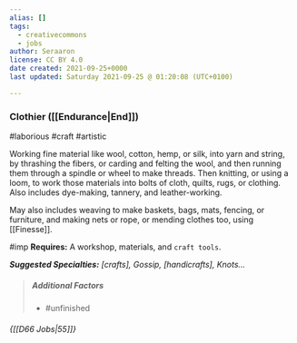 ```yaml
---
alias: []
tags:
  - creativecommons
  - jobs
author: Seraaron
license: CC BY 4.0
date created: 2021-09-25+0000
last updated: Saturday 2021-09-25 @ 01:20:08 (UTC+0100)

---
```


### Clothier ([[Endurance|End]])

#laborious #craft #artistic 

Working fine material like wool, cotton, hemp, or silk, into yarn and string, by thrashing the fibers, or carding and felting the wool, and then running them through a spindle or wheel to make threads. Then knitting, or using a loom, to work those materials into bolts of cloth, quilts, rugs, or clothing. Also includes dye-making, tannery, and leather-working.

May also includes weaving to make baskets, bags, mats, fencing, or furniture, and making nets or rope, or mending clothes too, using [[Finesse]].

#imp **Requires:** A workshop, materials, and `craft tools`.

_**Suggested Specialties:** [crafts], Gossip, [handicrafts], Knots…_

> ##### Additional Factors
>
> -   #unfinished

###### {[[D66 Jobs|55]]}
